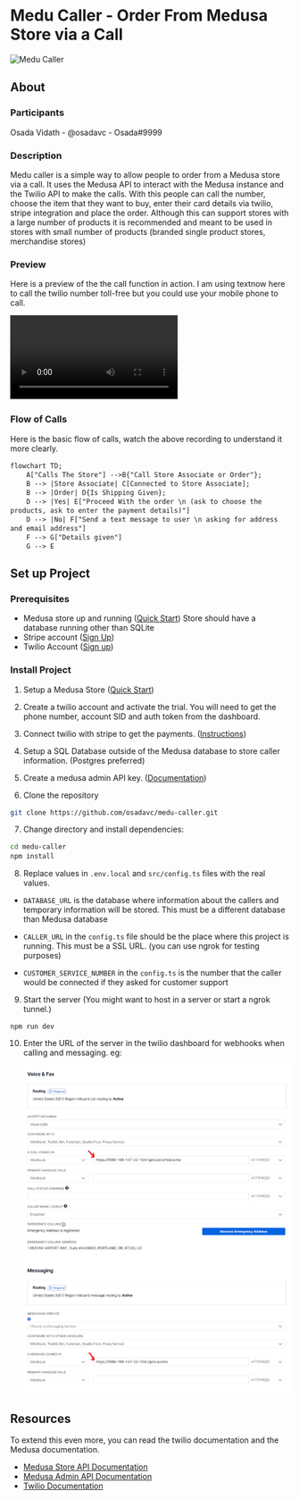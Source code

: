 # Medu Caller - Order From Medusa Store via a Call

![Medu Caller](assets/banner.png)

## About

### Participants

Osada Vidath - @osadavc - Osada#9999

### Description

Medu caller is a simple way to allow people to order from a Medusa store via a call. It uses the Medusa API to interact with the Medusa instance and the Twilio API to make the calls. With this people can call the number, choose the item that they want to buy, enter their card details via twilio, stripe integration and place the order. Although this can support stores with a large number of products it is recommended and meant to be used in stores with small number of products (branded single product stores, merchandise stores)

### Preview

Here is a preview of the the call function in action. I am using textnow here to call the twilio number toll-free but you could use your mobile phone to call.

![Medu Caller Demo](/assets/medu-caller-demo.mp4)

### Flow of Calls

Here is the basic flow of calls, watch the above recording to understand it more clearly.

```mermaid
flowchart TD;
    A["Calls The Store"] -->B{"Call Store Associate or Order"};
    B --> |Store Associate| C[Connected to Store Associate];
    B --> |Order| D{Is Shipping Given};
    D --> |Yes| E["Proceed With the order \n (ask to choose the products, ask to enter the payment details)"]
    D --> |No| F["Send a text message to user \n asking for address and email address"]
    F --> G["Details given"]
    G --> E

```

## Set up Project

### Prerequisites

- Medusa store up and running ([Quick Start](https://docs.medusajs.com/quickstart/quick-start)) Store should have a database running other than SQLite
- Stripe account ([Sign Up](https://stripe.com/))
- Twilio Account ([Sign up](https://www.twilio.com/try-twilio))

### Install Project

1. Setup a Medusa Store ([Quick Start](https://docs.medusajs.com/quickstart/quick-start))

2. Create a twilio account and activate the trial. You will need to get the phone number, account SID and auth token from the dashboard.

3. Connect twilio with stripe to get the payments. ([Instructions](https://www.twilio.com/docs/voice/tutorials/how-capture-your-first-payment-using-pay))

4. Setup a SQL Database outside of the Medusa database to store caller information. (Postgres preferred)

5. Create a medusa admin API key. ([Documentation](https://docs.medusajs.com/api/admin/))

6. Clone the repository

```bash
git clone https://github.com/osadavc/medu-caller.git
```

7. Change directory and install dependencies:

```bash
cd medu-caller
npm install
```

8. Replace values in `.env.local` and `src/config.ts` files with the real values.

- `DATABASE_URL` is the database where information about the callers and temporary information will be stored. This must be a different database than Medusa database

- `CALLER_URL` in the `config.ts` file should be the place where this project is running. This must be a SSL URL. (you can use ngrok for testing purposes)

- `CUSTOMER_SERVICE_NUMBER` in the `config.ts` is the number that the caller would be connected if they asked for customer support

9. Start the server (You might want to host in a server or start a ngrok tunnel.)

```base
npm run dev
```

10. Enter the URL of the server in the twilio dashboard for webhooks when calling and messaging.
    eg:

    ![Twilio Dashboard](/assets/twilio.png)

## Resources

To extend this even more, you can read the twilio documentation and the Medusa documentation.

- [Medusa Store API Documentation](https://docs.medusajs.com/api/store/)
- [Medusa Admin API Documentation](https://docs.medusajs.com/api/admin/)
- [Twilio Documentation](https://www.twilio.com/docs)
